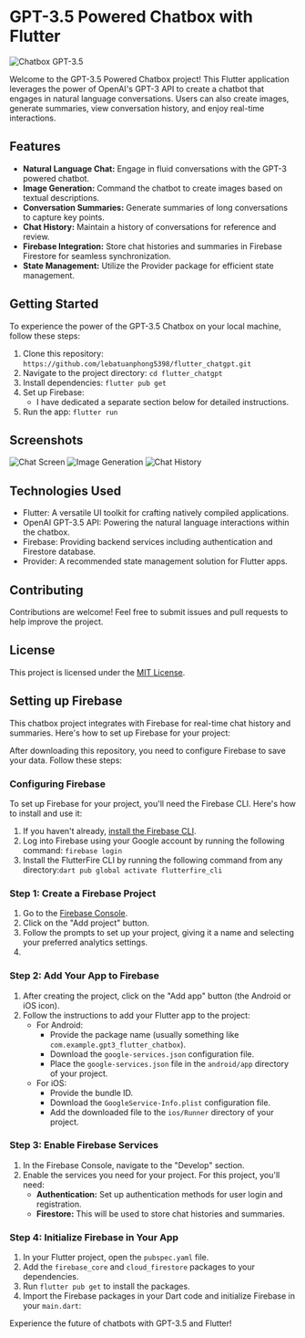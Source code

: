 # GPT-3.5 Powered Chatbox with Flutter

![Chatbox GPT-3.5](screenshot.png)

Welcome to the GPT-3.5 Powered Chatbox project! This Flutter application leverages the power of OpenAI's GPT-3 API to create a chatbot that engages in natural language conversations. Users can also create images, generate summaries, view conversation history, and enjoy real-time interactions.

## Features

- **Natural Language Chat:** Engage in fluid conversations with the GPT-3 powered chatbot.
- **Image Generation:** Command the chatbot to create images based on textual descriptions.
- **Conversation Summaries:** Generate summaries of long conversations to capture key points.
- **Chat History:** Maintain a history of conversations for reference and review.
- **Firebase Integration:** Store chat histories and summaries in Firebase Firestore for seamless synchronization.
- **State Management:** Utilize the Provider package for efficient state management.

## Getting Started

To experience the power of the GPT-3.5 Chatbox on your local machine, follow these steps:

1. Clone this repository: `https://github.com/lebatuanphong5398/flutter_chatgpt.git`
2. Navigate to the project directory: `cd flutter_chatgpt`
3. Install dependencies: `flutter pub get`
4. Set up Firebase:
   - I have dedicated a separate section below for detailed instructions.
5. Run the app: `flutter run`

## Screenshots

![Chat Screen](screenshots/chat_screen.png)
![Image Generation](screenshots/image_generation.png)
![Chat History](screenshots/chat_history.png)

## Technologies Used

- Flutter: A versatile UI toolkit for crafting natively compiled applications.
- OpenAI GPT-3.5 API: Powering the natural language interactions within the chatbox.
- Firebase: Providing backend services including authentication and Firestore database.
- Provider: A recommended state management solution for Flutter apps.

## Contributing

Contributions are welcome! Feel free to submit issues and pull requests to help improve the project.

## License

This project is licensed under the [MIT License](LICENSE).


## Setting up Firebase

This chatbox project integrates with Firebase for real-time chat history and summaries. Here's how to set up Firebase for your project:

After downloading this repository, you need to configure Firebase to save your data. Follow these steps:


### Configuring Firebase

To set up Firebase for your project, you'll need the Firebase CLI. Here's how to install and use it:
1. If you haven't already, [install the Firebase CLI](https://firebase.google.com/docs/cli#setup_update_cli).
2. Log into Firebase using your Google account by running the following command:
   `firebase login`
3. Install the FlutterFire CLI by running the following command from any directory:```dart pub global activate flutterfire_cli```

### Step 1: Create a Firebase Project

1. Go to the [Firebase Console](https://console.firebase.google.com/).
2. Click on the "Add project" button.
3. Follow the prompts to set up your project, giving it a name and selecting your preferred analytics settings.
4. 

### Step 2: Add Your App to Firebase

1. After creating the project, click on the "Add app" button (the Android or iOS icon).
2. Follow the instructions to add your Flutter app to the project:
   - For Android:
     - Provide the package name (usually something like `com.example.gpt3_flutter_chatbox`).
     - Download the `google-services.json` configuration file.
     - Place the `google-services.json` file in the `android/app` directory of your project.
   - For iOS:
     - Provide the bundle ID.
     - Download the `GoogleService-Info.plist` configuration file.
     - Add the downloaded file to the `ios/Runner` directory of your project.

### Step 3: Enable Firebase Services

1. In the Firebase Console, navigate to the "Develop" section.
2. Enable the services you need for your project. For this project, you'll need:
   - **Authentication:** Set up authentication methods for user login and registration.
   - **Firestore:** This will be used to store chat histories and summaries.

### Step 4: Initialize Firebase in Your App

1. In your Flutter project, open the `pubspec.yaml` file.
2. Add the `firebase_core` and `cloud_firestore` packages to your dependencies.
3. Run `flutter pub get` to install the packages.
4. Import the Firebase packages in your Dart code and initialize Firebase in your `main.dart`:



Experience the future of chatbots with GPT-3.5 and Flutter!
